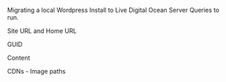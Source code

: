 Migrating a local Wordpress Install to Live Digital Ocean Server
Queries to run.

Site URL and Home URL

GUID

Content

CDNs - Image paths